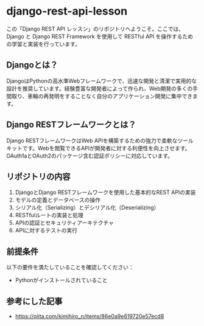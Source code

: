 # django-rest-api-lesson

この「Django REST API レッスン」のリポジトリへようこそ。ここでは、Django と Django REST Framework を使用して RESTful API を操作するための学習と実装を行っています。

## Djangoとは？

DjangoはPythonの高水準Webフレームワークで、迅速な開発と清潔で実用的な設計を推奨しています。経験豊富な開発者によって作られ、Web開発の多くの手間取り、車輪の再発明をすることなく自分のアプリケーション開発に集中できます。

## Django RESTフレームワークとは？

Django RESTフレームワークはWeb APIを構築するための強力で柔軟なツールキットです。Webを閲覧できるAPIが開発者に対する利便性を向上させます。OAuth1aとOAuth2のパッケージ含む認証ポリシーに対応しています。

## リポジトリの内容

1. DjangoとDjango RESTフレームワークを使用した基本的なREST APIの実装
2. モデルの定義とデータベースの操作
3. シリアル化（Serializing）とデシリアル化（Deserializing）
4. RESTfulルートの実装と処理
5. APIの認証とセキュリティアーキテクチャ
6. APIに対するテストの実行

## 前提条件

以下の要件を満たしていることを確認してください：

- Pythonがインストールされていること

## 参考にした記事

- https://qiita.com/kimihiro_n/items/86e0a9e619720e57ecd8
